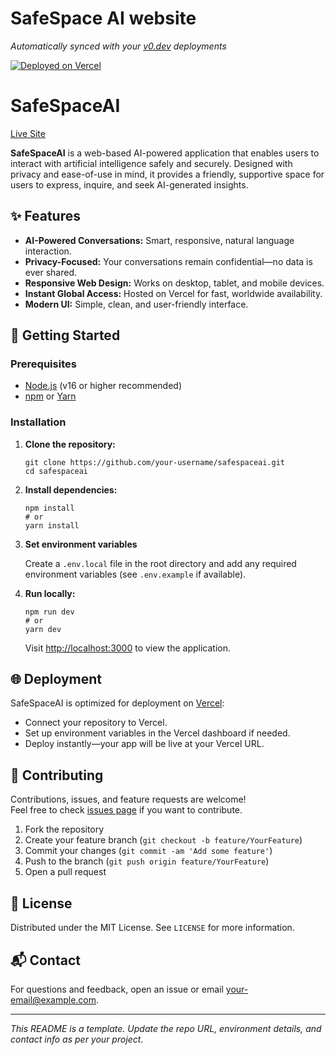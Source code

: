 # SafeSpace AI website

*Automatically synced with your [v0.dev](https://v0.dev) deployments*

[![Deployed on Vercel](https://img.shields.io/badge/Deployed%20on-Vercel-black?style=for-the-badge&logo=vercel)](https://vercel.com/arshchatraths-projects/v0-safe-space-ai-website)

# SafeSpaceAI

[Live Site](https://safespaceai.vercel.app)

**SafeSpaceAI** is a web-based AI-powered application that enables users to interact with artificial intelligence safely and securely. Designed with privacy and ease-of-use in mind, it provides a friendly, supportive space for users to express, inquire, and seek AI-generated insights.

## ✨ Features

- **AI-Powered Conversations:** Smart, responsive, natural language interaction.
- **Privacy-Focused:** Your conversations remain confidential—no data is ever shared.
- **Responsive Web Design:** Works on desktop, tablet, and mobile devices.
- **Instant Global Access:** Hosted on Vercel for fast, worldwide availability.
- **Modern UI:** Simple, clean, and user-friendly interface.

## 🚀 Getting Started

### Prerequisites

- [Node.js](https://nodejs.org/) (v16 or higher recommended)
- [npm](https://www.npmjs.com/) or [Yarn](https://yarnpkg.com/)

### Installation

1. **Clone the repository:**
    ```
    git clone https://github.com/your-username/safespaceai.git
    cd safespaceai
    ```

2. **Install dependencies:**
    ```
    npm install
    # or
    yarn install
    ```

3. **Set environment variables**
   
   Create a `.env.local` file in the root directory and add any required environment variables (see `.env.example` if available).

4. **Run locally:**
    ```
    npm run dev
    # or
    yarn dev
    ```
    Visit [http://localhost:3000](http://localhost:3000) to view the application.

## 🌐 Deployment

SafeSpaceAI is optimized for deployment on [Vercel](https://vercel.com/):

- Connect your repository to Vercel.
- Set up environment variables in the Vercel dashboard if needed.
- Deploy instantly—your app will be live at your Vercel URL.

## 🤝 Contributing

Contributions, issues, and feature requests are welcome!  
Feel free to check [issues page](https://github.com/your-username/safespaceai/issues) if you want to contribute.

1. Fork the repository
2. Create your feature branch (`git checkout -b feature/YourFeature`)
3. Commit your changes (`git commit -am 'Add some feature'`)
4. Push to the branch (`git push origin feature/YourFeature`)
5. Open a pull request

## 📄 License

Distributed under the MIT License. See `LICENSE` for more information.

## 📬 Contact

For questions and feedback, open an issue or email [your-email@example.com](mailto:your-email@example.com).

---

*This README is a template. Update the repo URL, environment details, and contact info as per your project.*
